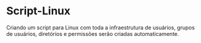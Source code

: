 # Script-Linux
Criando um script para Linux com toda a infraestrutura de usuários, grupos de usuários, diretórios e permissões serão criadas automaticamente.
